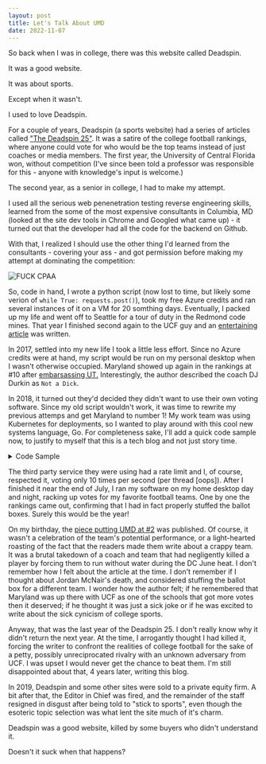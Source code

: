 ```yaml
---
layout: post
title: Let's Talk About UMD
date: 2022-11-07
---
```


So back when I was in college, there was this website called Deadspin.

It was a good website.

It was about sports.

Except when it wasn't. 

I used to love Deadspin.

For a couple of years, Deadspin (a sports website) had a series of articles called ["The Deadspin 25"](https://deadspin.com/the-deadspin-25-1721757320).
It was a satire of the college football rankings, where anyone could vote for who would be the top teams instead of just coaches or media members. 
The first year, the University of Central Florida won, without competition (I've since been told a professor was responsible for this - anyone with knowledge's input is welcome.) 

The second year, as a senior in college, I had to make my attempt. 

I used all the serious web penenetration testing reverse engineering skills, learned from the some of the most expensive consultants in Columbia, MD (looked at the site dev tools in Chrome and Googled what came up)  - it turned out that the developer had all the code for the backend on Github.

With that, I realized I should use the other thing I'd learned from the consultants - covering your ass - and got permission before making my attempt at dominating the competition:

![FUCK CPAA]({{site.url}}/assets/snip.png)

So, code in hand, I wrote a python script (now lost to time, but likely some verion of `while True: requests.post()`), took my free Azure credits and ran several instances of it on a VM for 20 somthing days.
Eventually, I packed up my life and went off to Seattle for a tour of duty in the Redmond code mines.
That year I finished second again to the UCF guy and an [entertaining article](https://deadspin.com/deadspin-25-dont-be-fooled-maryland-still-sucks-1786684104) was written.

In 2017, settled into my new life I took a little less effort. 
Since no Azure credits were at hand, my script would be run on my personal desktop when I wasn't otherwise occupied. 
Maryland showed up again in the rankings at #10 after [embarsassing UT.](https://deadspin.com/the-pieces-are-slowly-coming-together-for-maryland-1807524131)
Interestingly, the author described the coach DJ Durkin as `Not a Dick`. 

In 2018, it turned out they'd decided they didn't want to use their own voting software. 
Since my old script wouldn't work, it was time to rewrite my previous attemps and get Maryland to number 1!
My work team was using Kubernetes for deployments, so I wanted to play around with this cool new systems language, Go.
For completeness sake, I'll add a quick code sample now, to justify to myself that this is a tech blog and not just story time. 

<details>
<summary>Code Sample</summary>

{% highlight golang %}
func main() {
	start := time.Now()
	time_lapsed := make(chan time.Duration, req_count)
	school_channel := make(chan []choices, req_count)
	errs := make(chan error, req_count)
	tokens := make(chan form, req_count)
	throttle := time.Tick(rate)

	for w:= 0; w<thread_conunt; w++{
		go create_and_score(tokens, errs, time_lapsed,throttle)
		go create_entries(school_channel, errs, tokens,throttle)
	}
	for j := 0; j < req_count ; j++{
		schools := create_list()
		school_channel <- schools
		for _,school := range schools{
			c := global.GetCounter(school)
			c.Increment()
		}
	}
	close(school_channel)
	errors := 0
	elapsed := time.Duration(0)
	for i := 0; i<req_count; i++{
		select{
		case err := <- errs:
			errors++
			fmt.Println(err)
		case duration := <- time_lapsed:
			elapsed += duration
		}
	}
	count := req_count - errors
	fmt.Printf("%d requests succeeded %d failed, taking an average of %d ms\n",count,errors,
		(elapsed.Nanoseconds()/int64(count))/1000000)
	fmt.Printf("took a total of %s", time.Since(start).String())
	}
{% endhighlight %}

</details>

The third party service they were using had a rate limit and I, of course, respected it, voting only 10 times per second (per thread [oops]).
After I finished it near the end of July, I ran my software on my home desktop day and night, racking up votes for my favorite football teams. 
One by one the rankings came out, confirming that I had in fact properly stuffed the ballot boxes.
Surely this would be the year!

On my birthday, the [piece putting UMD at #2](https://deadspin.com/maryland-shouldnt-be-playing-football-this-weekend-1828743119) was published. 
Of course, it wasn't a celebration of the team's potential performance, or a light-hearted roasting of the fact that the readers made them write about a crappy team.
It was a brutal takedown of a coach and team that had negligently killed a player by forcing them to run without water during the DC June heat.
I don't remember how I felt about the article at the time. 
I don't remember if I thought about Jordan McNair's death, and considered stuffing the ballot box for a different team.
I wonder how the author felt; if he remembered that Maryland was up there with UCF as one of the schools that got more votes then it deserved; if he thought it was just a sick joke or if he was excited to write about the sick cynicism of college sports. 

Anyway, that was the last year of the Deadspin 25. 
I don't really know why it didn't return the next year.
At the time, I arrogantly thought I had killed it, forcing the writer to confront the realities of college football for the sake of a petty, possibly unreciprocated rivalry with an unknown adversary from UCF.
I was upset I would never get the chance to beat them.
I'm still disappointed about that, 4 years later, writing this blog. 

In 2019, Deadspin and some other sites were sold to a private equity firm. 
A bit after that, the Editor in Chief was fired, and the remainder of the staff resigned in disgust after being told to "stick to sports", even though the esoteric topic selection was what lent the site much of it's charm. 

Deadspin was a good website, killed by some buyers who didn't understand it. 

Doesn't it suck when that happens?